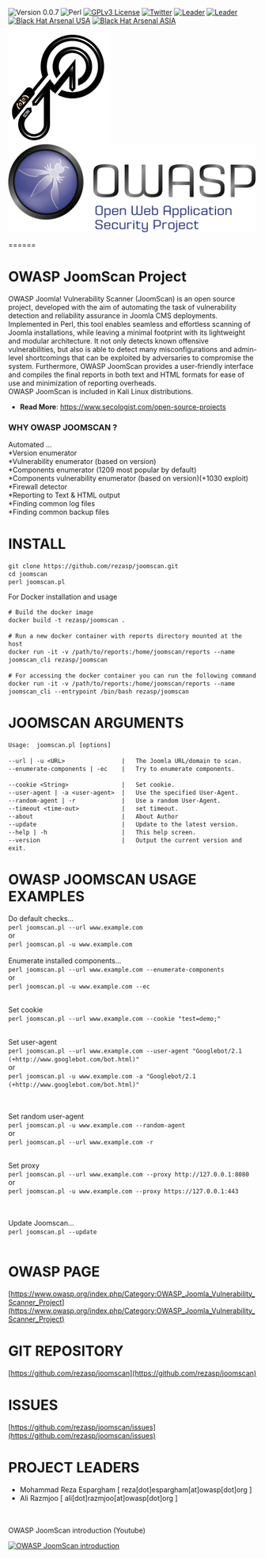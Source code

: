 ![Version 0.0.7](https://img.shields.io/badge/Version-0.0.7-green.svg)
![Perl](https://img.shields.io/badge/Perl-5.x-yellow.svg)
[![GPLv3 License](https://img.shields.io/badge/License-GPLv3-red.svg)](https://github.com/rezasp/joomscan/blob/master/LICENSE.md)
[![Twitter](https://img.shields.io/badge/Twitter-@OWASP_JoomScan-blue.svg)](http://twitter.com/OWASP_JoomScan)
[![Leader](https://img.shields.io/badge/Twitter-@rezesp-blue.svg)](http://www.twitter.com/rezesp)
[![Leader](https://img.shields.io/badge/Twitter-@Ali_Razmjo0-blue.svg)](http://www.twitter.com/Ali_Razmjo0)
<br>
[![Black Hat Arsenal USA](https://rawgit.com/toolswatch/badges/master/arsenal/usa/2018.svg)](http://www.toolswatch.org/2018/05/black-hat-arsenal-usa-2018-the-w0w-lineup/)
[![Black Hat Arsenal ASIA](https://rawgit.com/toolswatch/badges/master/arsenal/asia/2018.svg)](http://www.toolswatch.org/2018/01/black-hat-arsenal-asia-2018-great-lineup/)


<img src="https://raw.githubusercontent.com/rezasp/Trash/master/joomscan.png" width="200"><img src="https://raw.githubusercontent.com/rezasp/Trash/master/owasp.png" width="500">

======

OWASP JoomScan Project
======

OWASP Joomla! Vulnerability Scanner (JoomScan) is an open source project, developed with the aim of automating the task of vulnerability detection and reliability assurance in Joomla CMS deployments. Implemented in Perl, this tool enables seamless and effortless scanning of Joomla installations, while leaving a minimal footprint with its lightweight and modular architecture. It not only detects known offensive vulnerabilities, but also is able to detect many misconfigurations and admin-level shortcomings that can be exploited by adversaries to compromise the system. Furthermore, OWASP JoomScan provides a user-friendly interface and compiles the final reports in both text and HTML formats for ease of use and minimization of reporting overheads.
<br>
OWASP JoomScan is included in Kali Linux distributions.

* **Read More**: https://www.secologist.com/open-source-projects

### WHY OWASP JOOMSCAN  ?
Automated ...<br>
  *Version enumerator<br>
  *Vulnerability enumerator (based on version)<br>
  *Components enumerator (1209 most popular by default)<br>
  *Components vulnerability enumerator (based on version)(+1030 exploit)<br>
  *Firewall detector<br>
  *Reporting to Text & HTML output<br>
  *Finding common log files<br>
  *Finding common backup files<br>


# INSTALL

    git clone https://github.com/rezasp/joomscan.git
    cd joomscan
    perl joomscan.pl

For Docker installation and usage

    # Build the docker image
    docker build -t rezasp/joomscan .

    # Run a new docker container with reports directory mounted at the host
    docker run -it -v /path/to/reports:/home/joomscan/reports --name joomscan_cli rezasp/joomscan

    # For accessing the docker container you can run the following command
    docker run -it -v /path/to/reports:/home/joomscan/reports --name joomscan_cli --entrypoint /bin/bash rezasp/joomscan

# JOOMSCAN ARGUMENTS

    Usage:	joomscan.pl [options]

    --url | -u <URL>                |   The Joomla URL/domain to scan.
    --enumerate-components | -ec    |   Try to enumerate components.

    --cookie <String>               |   Set cookie.
    --user-agent | -a <user-agent>  |   Use the specified User-Agent.
    --random-agent | -r             |   Use a random User-Agent.
    --timeout <time-out>            |   set timeout.
    --about                         |   About Author
    --update                        |   Update to the latest version.
    --help | -h                     |   This help screen.
    --version                       |   Output the current version and exit.


# OWASP JOOMSCAN USAGE EXAMPLES

Do default checks...<br>
```perl joomscan.pl --url www.example.com```<br>
or<br>
```perl joomscan.pl -u www.example.com```
<br>
<br>
Enumerate installed components...<br>
```perl joomscan.pl --url www.example.com --enumerate-components```<br>
or<br>
```perl joomscan.pl -u www.example.com --ec```<br>
<br>

Set cookie<br>
```perl joomscan.pl --url www.example.com --cookie "test=demo;"```
<br><br>

Set user-agent<br>
```perl joomscan.pl --url www.example.com --user-agent "Googlebot/2.1 (+http://www.googlebot.com/bot.html)"```<br>
or<br>
```perl joomscan.pl -u www.example.com -a "Googlebot/2.1 (+http://www.googlebot.com/bot.html)"```<br>
<br><br>

Set random user-agent<br>
```perl joomscan.pl -u www.example.com --random-agent```<br>
or<br>
```perl joomscan.pl --url www.example.com -r```<br>
<br>

Set proxy<br>
```perl joomscan.pl --url www.example.com --proxy http://127.0.0.1:8080```<br>
or<br>
```perl joomscan.pl -u www.example.com --proxy https://127.0.0.1:443```<br>
<br><br>

Update Joomscan...<br>
```perl joomscan.pl --update```<br><br>


# OWASP PAGE

[https://www.owasp.org/index.php/Category:OWASP_Joomla_Vulnerability_Scanner_Project](https://www.owasp.org/index.php/Category:OWASP_Joomla_Vulnerability_Scanner_Project)

# GIT REPOSITORY

[https://github.com/rezasp/joomscan](https://github.com/rezasp/joomscan)

# ISSUES

[https://github.com/rezasp/joomscan/issues](https://github.com/rezasp/joomscan/issues)

# PROJECT LEADERS

*  Mohammad Reza Espargham           [ reza[dot]espargham[at]owasp[dot]org ]
*  Ali Razmjoo                                    [ ali[dot]razmjoo[at]owasp[dot]org ]


<br><br>
OWASP JoomScan introduction (Youtube)

[![OWASP JoomScan introduction](https://img.youtube.com/vi/Ik2CJ9LkuoI/0.jpg)](https://www.youtube.com/watch?v=Ik2CJ9LkuoI)
